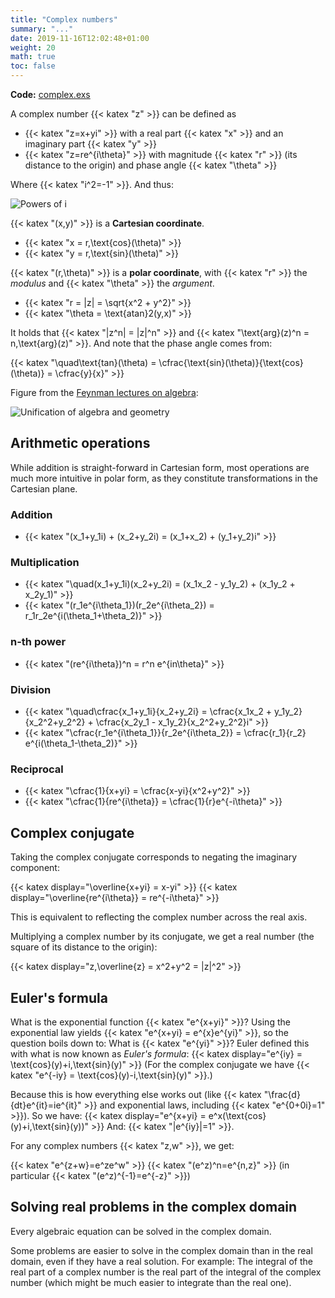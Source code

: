 ```yaml
---
title: "Complex numbers"
summary: "..."
date: 2019-11-16T12:02:48+01:00
weight: 20
math: true
toc: false
---
```


**Code:** [complex.exs](https://github.com/cunger/simulacron/blob/master/complex.exs)

A complex number {{< katex "z" >}} can be defined as

* {{< katex "z=x+yi" >}}
  with a real part {{< katex "x" >}} and an imaginary part {{< katex "y" >}}
* {{< katex "z=re^{i\theta}" >}}
  with magnitude {{< katex "r" >}} (its distance to the origin) and phase angle {{< katex "\theta" >}}

Where {{< katex "i^2=-1" >}}. And thus:

![Powers of i](/images/docs/powers-of-i.png)

{{< katex "(x,y)" >}} is a **Cartesian coordinate**.

* {{< katex "x = r\,\text{cos}(\theta)" >}}
* {{< katex "y = r\,\text{sin}(\theta)" >}}

{{< katex "(r,\theta)" >}} is a **polar coordinate**, with {{< katex "r" >}} the _modulus_ and {{< katex "\theta" >}} the _argument_.

* {{< katex "r = |z| = \sqrt{x^2 + y^2}" >}}
* {{< katex "\theta = \text{atan}2(y,x)" >}}

It holds that {{< katex "|z^n| = |z|^n" >}} and {{< katex "\text{arg}(z)^n = n\,\text{arg}(z)" >}}. And note that the phase angle comes from:

{{< katex "\quad\text{tan}(\theta) = \cfrac{\text{sin}(\theta)}{\text{cos}(\theta)} = \cfrac{y}{x}" >}}

Figure from the [Feynman lectures on algebra](http://www.feynmanlectures.caltech.edu/I_22.html):

![Unification of algebra and geometry](/images/docs/complex-number.png)

## Arithmetic operations

While addition is straight-forward in Cartesian form, most operations are much more intuitive in polar form, as they constitute transformations in the Cartesian plane.

### Addition

* {{< katex "(x_1+y_1i) + (x_2+y_2i) = (x_1+x_2) + (y_1+y_2)i" >}}

### Multiplication

* {{< katex "\quad(x_1+y_1i)(x_2+y_2i) = (x_1x_2 - y_1y_2) + (x_1y_2 + x_2y_1)" >}}
* {{< katex "(r_1e^{i\theta_1})(r_2e^{i\theta_2}) = r_1r_2e^{i(\theta_1+\theta_2)}" >}}

### n-th power

* {{< katex "(re^{i\theta})^n = r^n e^{in\theta}" >}}

### Division

* {{< katex "\quad\cfrac{x_1+y_1i}{x_2+y_2i} = \cfrac{x_1x_2 + y_1y_2}{x_2^2+y_2^2} + \cfrac{x_2y_1 - x_1y_2}{x_2^2+y_2^2}i" >}}
* {{< katex "\cfrac{r_1e^{i\theta_1}}{r_2e^{i\theta_2}} = \cfrac{r_1}{r_2} e^{i(\theta_1-\theta_2)}" >}}

### Reciprocal

* {{< katex "\cfrac{1}{x+yi} = \cfrac{x-yi}{x^2+y^2}" >}}
* {{< katex "\cfrac{1}{re^{i\theta}} = \cfrac{1}{r}e^{-i\theta}" >}}

## Complex conjugate

Taking the complex conjugate corresponds to negating the imaginary component:

{{< katex display="\overline{x+yi} = x-yi" >}}
{{< katex display="\overline{re^{i\theta}} = re^{-i\theta}" >}}

This is equivalent to reflecting the complex number across the real axis.

Multiplying a complex number by its conjugate, we get a real number (the square of its distance to the origin):

{{< katex display="z\,\overline{z} = x^2+y^2 = |z|^2" >}}

## Euler's formula

What is the exponential function {{< katex "e^{x+yi}" >}}? Using the exponential law yields {{< katex "e^{x+yi} = e^{x}e^{yi}" >}}, so the question boils down to: What is {{< katex "e^{yi}" >}}? Euler defined this with what is now known as _Euler's formula_:
{{< katex display="e^{iy} = \text{cos}(y)+i\,\text{sin}(y)" >}}
(For the complex conjugate we have {{< katex "e^{-iy} = \text{cos}(y)-i\,\text{sin}(y)" >}}.)

Because this is how everything else works out (like {{< katex "\frac{d}{dt}e^{it}=ie^{it}" >}} and exponential laws, including {{< katex "e^{0+0i}=1" >}}). So we have:
{{< katex display="e^{x+yi} = e^x(\text{cos}(y)+i\,\text{sin}(y))" >}}
And: {{< katex "|e^{iy}|=1" >}}.

For any complex numbers {{< katex "z,w" >}}, we get:

{{< katex "e^{z+w}=e^ze^w" >}}
{{< katex "(e^z)^n=e^{n\,z}" >}} (in particular {{< katex "(e^z)^{-1}=e^{-z}" >}})

## Solving real problems in the complex domain

Every algebraic equation can be solved in the complex domain.

Some problems are easier to solve in the complex domain than in the real domain, even if they have a real solution. For example: The integral of the real part of a complex number is the real part of the integral of the complex number (which might be much easier to integrate than the real one).
